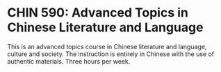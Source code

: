 # CHIN 590: Advanced Topics in Chinese Literature and Language

This is an advanced topics course in Chinese literature and language, culture and society. The instruction is entirely in Chinese with the use of authentic materials. Three hours per week.